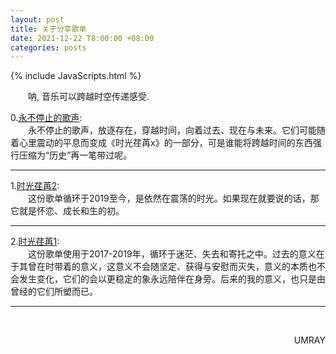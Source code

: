 ```yaml
---
layout: post
title: 关于分享歌单
date: 2021-12-22 T8:00:00 +08:00
categories: posts
---
```


{% include JavaScripts.html %}

&emsp;&emsp;呐, 音乐可以跨越时空传递感受.  

0.[永不停止的歌声](https://music.163.com/playlist?id=7077611946 "永不停止的歌声"):  
&emsp;&emsp;永不停止的歌声，放逐存在，穿越时间，向着过去、现在与未来。它们可能随着心里震动的平息而变成《时光荏苒x》的一部分，可是谁能将跨越时间的东西强行压缩为“历史”再一笔带过呢。  
* * *  

1.[时光荏苒2](https://music.163.com/playlist?id=7070882661 "时光荏苒2"):  
&emsp;&emsp;这份歌单循环于2019至今，是依然在震荡的时光。如果现在就要说的话，那它就是怀恋、成长和生的初。  
* * *  

2.[时光荏苒1](https://music.163.com/playlist?id=1989115036 "时光荏苒1"):  
&emsp;&emsp;这份歌单使用于2017-2019年，循环于迷茫、失去和寄托之中。过去的意义在于其曾在时带着的意义，这意义不会随坚定、获得与安慰而灭失，意义的本质也不会发生变化，它们的会以更稳定的象永远陪伴在身旁。后来的我的意义，也只是由曾经的它们所塑而已。  
* * *  

&emsp;&emsp;
<p align="right">UMRAY</p>
